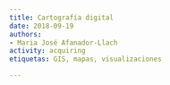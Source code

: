 ```yaml
---
title: Cartografía digital
date: 2018-09-19
authors:
- Maria José Afanador-Llach
activity: acquiring
etiquetas: GIS, mapas, visualizaciones

---
```

